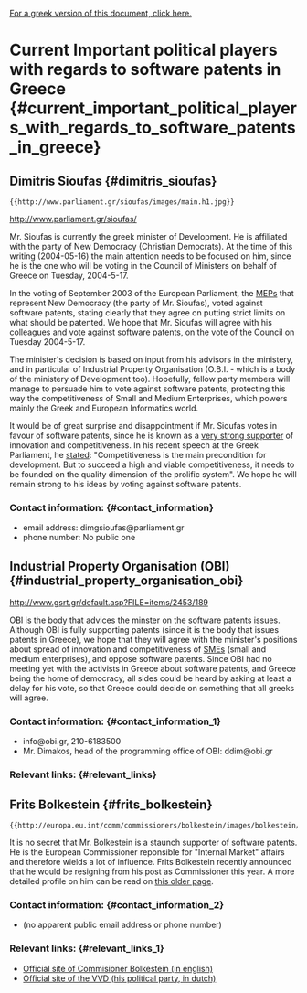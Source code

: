 [For a greek version of this document, click
here.](http://epatents.hellug.gr/wiki/index.php/ImportantPeople "wikilink")

# Current Important political players with regards to software patents in Greece {#current_important_political_players_with_regards_to_software_patents_in_greece}

## Dimitris Sioufas {#dimitris_sioufas}

```{=mediawiki}
{{http://www.parliament.gr/sioufas/images/main.h1.jpg}}
```
<http://www.parliament.gr/sioufas/>

Mr. Sioufas is currently the greek minister of Development. He is
affiliated with the party of New Democracy (Christian Democrats). At the
time of this writing (2004-05-16) the main attention needs to be focused
on him, since he is the one who will be voting in the Council of
Ministers on behalf of Greece on Tuesday, 2004-5-17.

In the voting of September 2003 of the European Parliament, the
[MEPs](MEPs "wikilink") that represent New Democracy (the party of Mr.
Sioufas), voted against software patents, stating clearly that they
agree on putting strict limits on what should be patented. We hope that
Mr. Sioufas will agree with his colleagues and vote against software
patents, on the vote of the Council on Tuesday 2004-5-17.

The minister\'s decision is based on input from his advisors in the
ministery, and in particular of Industrial Property Organisation
(O.B.I. - which is a body of the ministery of Development too).
Hopefully, fellow party members will manage to persuade him to vote
against software patents, protecting this way the competitiveness of
Small and Medium Enterprises, which powers mainly the Greek and European
Informatics world.

It would be of great surprise and disappointment if Mr. Sioufas votes in
favour of software patents, since he is known as a [very strong
supporter](http://news.antenna.gr/articleDetail/0,3091,82785,00.html "wikilink")
of innovation and competitiveness. In his recent speech at the Greek
Parliament, he
[stated](http://www.parliament.gr/sioufas/prosklhsh_23_3_04.htm "wikilink"):
\"Competitiveness is the main precondition for development. But to
succeed a high and viable competitiveness, it needs to be founded on the
quality dimension of the prolific system\". We hope he will remain
strong to his ideas by voting against software patents.

### Contact information: {#contact_information}

-   email address: dimgsioufas\@parliament.gr
-   phone number: No public one

## Industrial Property Organisation (OBI) {#industrial_property_organisation_obi}

<http://www.gsrt.gr/default.asp?FILE=items/2453/189>

OBI is the body that advices the minster on the software patents issues.
Although OBI is fully supporting patents (since it is the body that
issues patents in Greece), we hope that they will agree with the
minister\'s positions about spread of innovation and competitiveness of
[SMEs](SMEs "wikilink") (small and medium enterprises), and oppose
software patents. Since OBI had no meeting yet with the activists in
Greece about software patents, and Greece being the home of democracy,
all sides could be heard by asking at least a delay for his vote, so
that Greece could decide on something that all greeks will agree.

### Contact information: {#contact_information_1}

-   info\@obi.gr, 210-6183500
-   Mr. Dimakos, head of the programming office of OBI: ddim\@obi.gr

### Relevant links: {#relevant_links}

## Frits Bolkestein {#frits_bolkestein}

```{=mediawiki}
{{http://europa.eu.int/comm/commissioners/bolkestein/images/bolkestein/bolkestein.jpg}}
```
It is no secret that Mr. Bolkestein is a staunch supporter of software
patents. He is the European Commissioner reponsible for \"Internal
Market\" affairs and therefore wields a lot of influence. Frits
Bolkestein recently announced that he would be resigning from his post
as Commissioner this year. A more detailed profile on him can be read on
[this older
page](http://swpat.ffii.org/players/nl/index.en.html "wikilink").

### Contact information: {#contact_information_2}

-   (no apparent public email address or phone number)

### Relevant links: {#relevant_links_1}

-   [Official site of Commisioner Bolkestein (in
    english)](http://europa.eu.int/comm/commissioners/bolkestein/index_en.htm "wikilink")
-   [Official site of the VVD (his political party, in
    dutch)](http://www.vvd.nl "wikilink")

